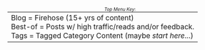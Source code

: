 
  <style type="text/css">
        .e-mail:before {
            content: attr(data-website) "\0040" attr(data-user);
            unicode-bidi: bidi-override;
            direction: rtl;
        }
    </style>

<br />

<div style="font-size: 10px; text-align: center;">
<p style="text-align: center;">
    <i>Top Menu Key</i>:
    <table style="margin: 0 auto; text-align: left;">
        <tr>
            <td>
                Blog = Firehose (15+ yrs of content) <br />
                Best-of = Posts w/ high traffic/reads and/or feedback. <br />
                Tags = Tagged Category Content (maybe <i>start here</i>...)
            </td>
        </tr>
    </table>
</p>
</div>
